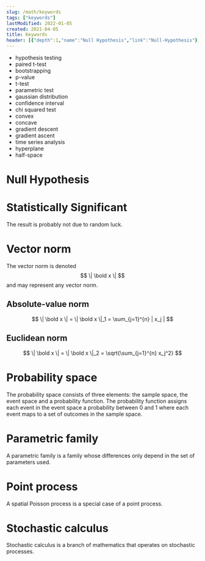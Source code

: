 ```yaml
---
slug: /math/keywords
tags: ["keywords"]
lastModified: 2022-01-05
created: 2021-04-05
title: Keywords
header: [{"depth":1,"name":"Null Hypothesis","link":"Null-Hypothesis"},{"depth":1,"name":"Statistically Significant","link":"Statistically-Significant"},{"depth":1,"name":"Vector norm","link":"Vector-norm"},{"depth":2,"name":"Absolute-value norm","link":"Absolute-value-norm"},{"depth":2,"name":"Euclidean norm","link":"Euclidean-norm"},{"depth":1,"name":"Probability space","link":"Probability-space"},{"depth":1,"name":"Parametric family","link":"Parametric-family"},{"depth":1,"name":"Point process","link":"Point-process"},{"depth":1,"name":"Stochastic calculus","link":"Stochastic-calculus"}]
---
```


- hypothesis testing
- paired t-test
- bootstrapping
- p-value
- t-test
- parametric test
- gaussian distribution
- confidence interval
- chi squared test
- convex
- concave
- gradient descent
- gradient ascent
- time series analysis
- hyperplane
- half-space

# Null Hypothesis

# Statistically Significant
The result is probably not due to random luck.

# Vector norm
The vector norm is denoted
$$
\| \bold x \|
$$
and may represent any vector norm.

## Absolute-value norm
$$
\| \bold x \| = \| \bold x \|_1 = \sum_{j=1}^{n} | x_j |
$$

## Euclidean norm
$$
\| \bold x \| = \| \bold x \|_2 = \sqrt{\sum_{j=1}^{n} x_j^2}
$$


# Probability space
The probability space consists of three elements: the sample space, the event space and a probability function. The probability function assigns each event in the event space a probability between 0 and 1 where each event maps to a set of outcomes in the sample space.

# Parametric family
A parametric family is a family whose differences only depend in the set of parameters used.

# Point process
A spatial Poisson process is a special case of a point process.

# Stochastic calculus
Stochastic calculus is a branch of mathematics that operates on stochastic processes.